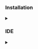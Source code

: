 ### Installation
<details>
  <summary></summary>
  
  > - Step-1: Click on this [Download](https://www.oracle.com/java/technologies/javase-downloads.html) link.
  > - Step-2: Go to JAVA SE.
  > - Step-3: Click on JDK Download link.
  > - Step-4: Go to Windows x64 and Click on **jdk-8u291-windows-x64.exe**.
  > - Step-5: Download and install.
  > - Step-6: It will be installed in the below location
  >   ```sh
  >     C:\Program Files\Java
  >        jdk1.8.0_291
  >        jre1.8.0_291
  >   ```
  >   
</details>

### IDE
<details>
  <summary></summary>
  
  > - IDE stands for Integrated Development Environment.
  > - Use open source Eclipse IDE for development.
  > - Download and install Eclipse package not installer.
</details>
